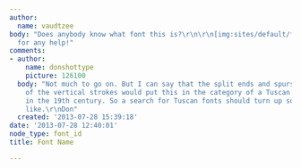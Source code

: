 ```yaml
---
author:
  name: vaudtzee
body: "Does anybody know what font this is?\r\n\r\n[img:sites/default/files/old-images/ResizedImage_1374975091812_3560.jpg]\r\n\r\nThanks
  for any help!"
comments:
- author:
    name: donshottype
    picture: 126100
  body: "Not much to go on. But I can say that the split ends and spurs on the sides
    of the vertical strokes would put this in the category of a Tuscan font, popular
    in the 19th century. So a search for Tuscan fonts should turn up something you
    like.\r\nDon"
  created: '2013-07-28 15:39:18'
date: '2013-07-28 12:40:01'
node_type: font_id
title: Font Name

---
```

